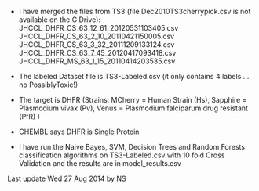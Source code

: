 - I have merged the files from TS3 (file Dec2010TS3cherrypick.csv is not available on the G Drive):
 JHCCL_DHFR_CS_63_12_61_20120531103405.csv
 JHCCL_DHFR_CS_63_2_10_20110421150005.csv
 JHCCL_DHFR_CS_63_3_32_20111209133124.csv
 JHCCL_DHFR_CS_63_7_45_20120417093418.csv
 JHCCL_DHFR_MS_63_1_15_20110414203535.csv


- The labeled Dataset file is TS3-Labeled.csv (it only contains 4 labels ... no PossiblyToxic!)
- The target is DHFR (Strains: MCherry = Human Strain (Hs), Sapphire = Plasmodium vivax (Pv), Venus = Plasmodium falciparum drug resistant (PfR) )
- CHEMBL says DHFR is Single Protein

- I have run the Naive Bayes, SVM, Decision Trees and Random Forests classification algorithms on TS3-Labeled.csv with 10 fold Cross Validation and the results are in model_results.csv

Last update Wed 27 Aug 2014 by NS


